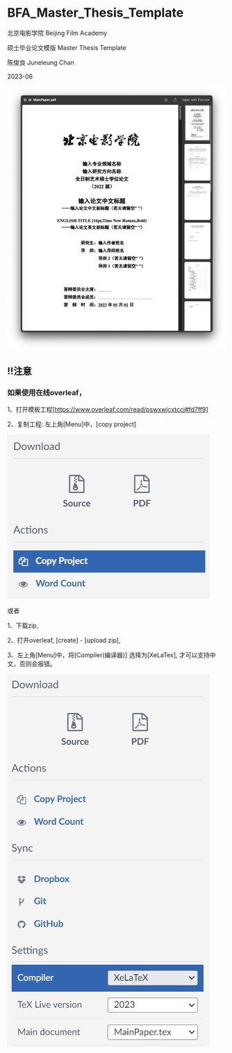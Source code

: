 # BFA_Master_Thesis_Template

北京电影学院 Beijing Film Academy

硕士毕业论文模版 Master Thesis Template

陈俊良 Juneleung Chan

2023-06


![pdfScreenshot](/doc/pic.png)




## !!注意

###  如果使用在线overleaf，

1、打开模板工程[https://www.overleaf.com/read/pswxwjcxtccj#fd7ff9]

2、复制工程: 左上角[Menu]中，[copy project]

![overleaf](/doc/copyproj.png)

或者

1、下载zip, 

2、打开overleaf, [create] - [upload zip], 

3、左上角[Menu]中，将[Compiler(编译器)] 选择为[XeLaTex], 才可以支持中文，否则会报错。

![overleaf](/doc/overleaf.png)
